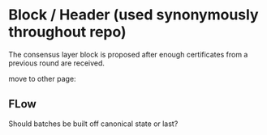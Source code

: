 # Block / Header (used synonymously throughout repo)
The consensus layer block is proposed after enough certificates from a previous round are received.

move to other page:
## FLow
Should batches be built off canonical state or last?
